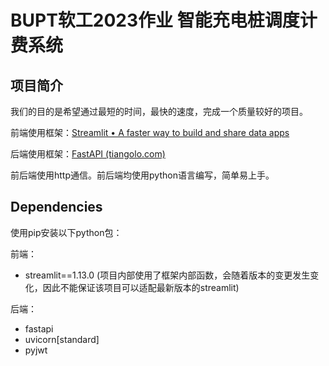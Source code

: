 # BUPT软工2023作业 智能充电桩调度计费系统



## 项目简介

我们的目的是希望通过最短的时间，最快的速度，完成一个质量较好的项目。

前端使用框架：[Streamlit • A faster way to build and share data apps](https://streamlit.io/)

后端使用框架：[FastAPI (tiangolo.com)](https://fastapi.tiangolo.com/zh/)

前后端使用http通信。前后端均使用python语言编写，简单易上手。



## Dependencies

使用pip安装以下python包：

前端：

- streamlit==1.13.0 (项目内部使用了框架内部函数，会随着版本的变更发生变化，因此不能保证该项目可以适配最新版本的streamlit)

后端：

- fastapi
- uvicorn[standard]
- pyjwt

